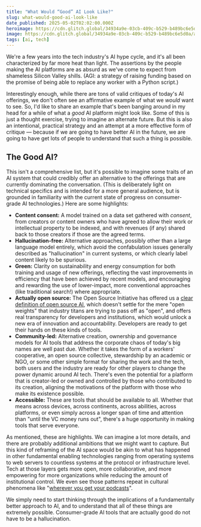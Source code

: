 ```yaml
---
title: "What Would “Good” AI Look Like?"
slug: what-would-good-ai-look-like
date_published: 2025-05-02T02:02:00.000Z
heroimage: https://cdn.glitch.global/34934a9e-03cb-409c-b529-b489bc6e5d0a/alexas_fotos-Bg0Qaj38le0-unsplash.jpg?v=1746151950592
image: https://cdn.glitch.global/34934a9e-03cb-409c-b529-b489bc6e5d0a/alexas_fotos-Bg0Qaj38le0-unsplash.jpg?v=1746151950592
tags: [ai, tech]
---
```


We're a few years into the tech industry's AI hype cycle, and it's all been characterized by far more heat than light. The assertions by the people making the AI platforms are as absurd as we've come to expect from shameless Silicon Valley shills. (AGI: a strategy of raising funding based on the promise of being able to replace any worker with a Python script.)

Interestingly enough, while there are tons of valid critiques of today's AI offerings, we don't often see an affirmative example of what we _would_ want to see. So, I'd like to share an example that's been banging around in my head for a while of what a _good_ AI platform might look like. Some of this is just a thought exercise, trying to imagine an alternate future. But this is also an intentional, practical strategy and an attempt at a more effective form of critique — because if we are going to have better AI in the future, we are going to have get lots of people to understand that such a thing is possible.

## The Good AI?

This isn't a comprehensive list, but it's possible to imagine some traits of an AI system that could credibly offer an alternative to the offerings that are currently dominating the conversation. (This is deliberately light on technical specifics and is intended for a more general audience, but is grounded in familiarity with the current state of progress on consumer-grade AI technologies.) Here are some highlights:

- **Content consent:** A model trained on a data set gathered with _consent_, from creators or content owners who have agreed to allow their work or intellectual property to be indexed, and with revenues (if any) shared back to those creators if those are the agreed terms.
- **Hallucination-free:** Alternative approaches, possibly other than a large language model entirely, which avoid the confabulation issues generally described as "hallucination" in current systems, or which clearly label content likely to be spurious.
- **Green:** Clarity on sustainability and energy consumption for both training and usage of new offerings, reflecting the vast improvements in efficiency that have been achieved by recent models, and encouraging and rewarding the use of lower-impact, more conventional approaches (like traditional search!) where appropriate.
- **Actually open source:** The Open Source Initiative has offered us a <a href="https://opensource.org/ai">clear definition of open source AI</a>, which doesn't settle for the mere "open weights" that industry titans are trying to pass off as "open", and offers real transparency for developers and institutions, which would unlock a new era of innovation and accountability. Developers are ready to get their hands on these kinds of tools.
- **Community-led:** Alternative creation, ownership and governance models for AI tools that address the corporate chaos of today's big names are well past due. Whether it takes the form of a workers' cooperative, an open source collective, stewardship by an academic or NGO, or some other simple format for sharing the work and the tech, both users and the industry are ready for other players to change the power dynamic around AI tech. There's even the potential for a platform that is creator-led or owned and controlled by those who contributed to its creation, aligning the motivations of the platform with those who make its existence possible.
- **Accessible:** These are tools that should be available to all. Whether that means across devices, across continents, across abilities, across platforms, or even simply across a longer span of time and attention than "until the VC money runs out", there's a huge opportunity in making tools that serve everyone.

As mentioned, these are highlights. We can imagine a lot more details, and there are probably additional ambitions that we might want to capture. But this kind of reframing of the AI space would be akin to what has happened in other fundamental enabling technologies ranging from operating systems to web servers to countless systems at the protocol or infrastructure level. Tech at those layers gets more open, more collaborative, and more empowering for more organizations while reducing the amount of institutional control. We even see those patterns repeat in cultural phenomena like "<a href="https://www.anildash.com/2024/02/06/wherever-you-get-podcasts/">wherever you get your podcasts</a>".

We simply need to start thinking through the implications of a fundamentally better approach to AI, and to understand that all of these things are extremely possible. Consumer-grade AI tools that are actually good do not have to be a hallucination.

